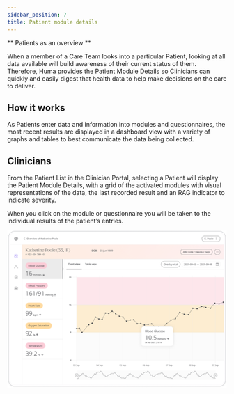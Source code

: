```yaml
---
sidebar_position: 7
title: Patient module details  
---
```


** Patients as an overview **

When a member of a Care Team looks into a particular Patient, looking at all data available will build awareness of their current status of them. Therefore, Huma provides the Patient Module Details so Clinicians can quickly and easily digest that health data to help make decisions on the care to deliver.

## How it works

As Patients enter data and information into modules and questionnaires, the most recent results are displayed in a dashboard view with a variety of graphs and tables to best communicate the data being collected.

## Clinicians

From the Patient List in the Clinician Portal, selecting a Patient will display the Patient Module Details, with a grid of the activated modules with visual representations of the data, the last recorded result and an RAG indicator to indicate severity.

When you click on the module or questionnaire you will be taken to the individual results of the patient’s entries.

![Patient Modules Details in the Clinician Portal](./assets/patient-module-details.png)